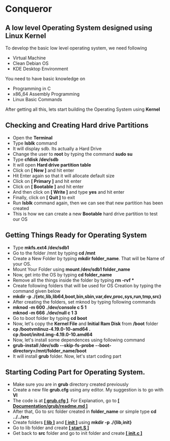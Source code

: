 # Conqueror
<h2>A low level Operating System designed using Linux Kernel</h2>
<p>To develop the basic low level operating system, we need following</p>
<ul>
  <li>Virtual Machine</li>
  <li>Clean Debian OS</li>
  <li>KDE Desktop Environment</li>
</ul>
<p>You need to have basic knowledge on</p>
<ul>
  <li>Programming in C</li>
  <li>x86_64 Assembly Programming</li>
  <li>Linux Basic Commands</li>
</ul>
<p>After getting all this, lets start building the Operating System using <b>Kernel</b></p>
<h2>Checking and Creating Hard drive Partitions</h2>
<ul>
  <li>Open the <b>Terminal</b></li>
  <li>Type <b>lsblk</b> command</li>
  <li>It will display sdb. Its actually a Hard Drive</li>
  <li>Change the user to <b>root</b> by typing the command <b>sudo su</b></li>
  <li>Type <b>cfdisk /dev/sdb</b></li>
  <li>It will open <b>Hard drive partition table</b></li>
  <li>Click on <b>[ New ]</b> and hit enter</li>
  <li>Hit Enter again so that it will allocate default size</li>
  <li>Click on <b>[ Primary ]</b> and hit enter</li>
  <li>Click on <b>[ Bootable ]</b> and hit enter</li>
  <li>And then click on <b>[ Write ]</b> and type <b>yes</b> and hit enter</li>
  <li>Finally, click on <b>[ Quit ]</b> to exit</li>
  <li>Run <b>lsblk</b> command again, then we can see that new partition has been created</li>
  <li>This is how we can create a new <b>Bootable</b> hard drive partition to test our OS</li>
</ul>
<h2>Getting Things Ready for Operating System</h2>
<ul>
  <li>Type <b>mkfs.ext4 /dev/sdb1</b></li>
  <li>Go to the folder /mnt by typing <b>cd /mnt</b></li>
  <li>Create a New Folder by typing <b>mkdir folder_name</b>. That will be Name of your OS.</li>
  <li>Mount Your Folder using <b>mount /dev/sdb1 folder_name</b></li>
  <li>Now, get into the OS by typing <b>cd folder_name</b></li>
  <li>Remove all the things inside the folder by typing <b>rm -rvf *</b></li>
  <li>Create following folders that will be used for OS Creation by typing the command given below</li>
  <li><b>mkdir -p ./{etc,lib,lib64,boot,bin,sbin,var,dev,proc,sys,run,tmp,src}</b></li>
  <li>After creating the folders, set mknod by typing following commands</li>
  <li><b>mknod -m 600 ./dev/console c 5 1</b></br><b>mknod -m 666 ./dev/null c 1 3</b></li>
  <li>Go to boot folder by typing <b>cd boot</b></li>
  <li>Now, let's copy the <b>Kernel File</b> and <b>Initial Ram Disk</b> from <b>/boot</b> folder</li>
  <li><b>cp /bootvmlinuz-4.19.0-10-amd64 .</br>cp /boot/initrd.img-4.19.0-10.amd64</b></li>
  <li>Now, let's install some dependences using following command</li>
  <li><b>grub-install /dev/sdb --skip-fs-probe --boot-directory=/mnt/folder_name/boot</b></li>
  <li>It will install <b>grub</b> folder. Now, let's start coding part</li>
</ul>
<h2>Starting Coding Part for Operating System.</h2>
<ul>
  <li>Make sure you are in <b>grub</b> directory created previously</li>
  <li>Create a new file <b>grub.cfg</b> using any editor. My suggestion is to go with <b>VI</b></li>
  <li>The code is at <a href="https://github.com/mahendragandham/Conqueror/blob/main/boot/grub/grub.cfg"><b>[ grub.cfg ]</b></a>. For Explanation, go to <a href="https://github.com/mahendragandham/Conqueror/blob/main/Documentation/grub/readme.md"><b>[ Documentation/grub/readme.md ]</b></a></li>
  <li>After that, Go to src folder created in <b>folder_name</b> or simple type <b>cd ../../src</b></li>
  <li>Create folders <a href="https://github.com/mahendragandham/Conqueror/tree/main/src/lib"><b>[ lib ]</b></a> and <a href="https://github.com/mahendragandham/Conqueror/tree/main/src/init"><b>[ init ]</b></a> using <b>mkdir -p ./{lib,init}</b></li>
  <li>Go to lib folder and create <b><a href="https://github.com/mahendragandham/Conqueror/blob/main/src/lib/start.S"><b>[ start.S ]</b></a></b></li> 
  <li>Get back to <b>src</b> folder and go to init folder and create <b><a href="https://github.com/mahendragandham/Conqueror/blob/main/src/init/init.c">[ init.c ]</a></b></li>
</ul>
